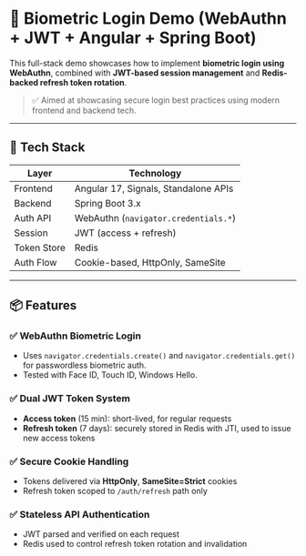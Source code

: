 # 🔐 Biometric Login Demo (WebAuthn + JWT + Angular + Spring Boot)

This full-stack demo showcases how to implement **biometric login using WebAuthn**, combined with **JWT-based session management** and **Redis-backed refresh token rotation**.

> ✅ Aimed at showcasing secure login best practices using modern frontend and backend tech.

---

## 🚀 Tech Stack

| Layer         | Technology                          |
|--------------|--------------------------------------|
| Frontend     | Angular 17, Signals, Standalone APIs |
| Backend      | Spring Boot 3.x                      |
| Auth API     | WebAuthn (`navigator.credentials.*`) |
| Session      | JWT (access + refresh)               |
| Token Store  | Redis                                |
| Auth Flow    | Cookie-based, HttpOnly, SameSite     |

---

## 📦 Features

### ✅ WebAuthn Biometric Login
- Uses `navigator.credentials.create()` and `navigator.credentials.get()` for passwordless biometric auth.
- Tested with Face ID, Touch ID, Windows Hello.

### ✅ Dual JWT Token System
- **Access token** (15 min): short-lived, for regular requests
- **Refresh token** (7 days): securely stored in Redis with JTI, used to issue new access tokens

### ✅ Secure Cookie Handling
- Tokens delivered via **HttpOnly**, **SameSite=Strict** cookies
- Refresh token scoped to `/auth/refresh` path only

### ✅ Stateless API Authentication
- JWT parsed and verified on each request
- Redis used to control refresh token rotation and invalidation
